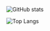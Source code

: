![GitHub stats](https://github-readme-stats.vercel.app/api?username=404kuso&theme=default&show_icons=true)


![Top Langs](https://github-readme-stats.vercel.app/api/top-langs/?username=404kuso&theme=default)
<!--
**404kuso/404kuso** is a ✨ _special_ ✨ repository because its `README.md` (this file) appears on your GitHub profile.

